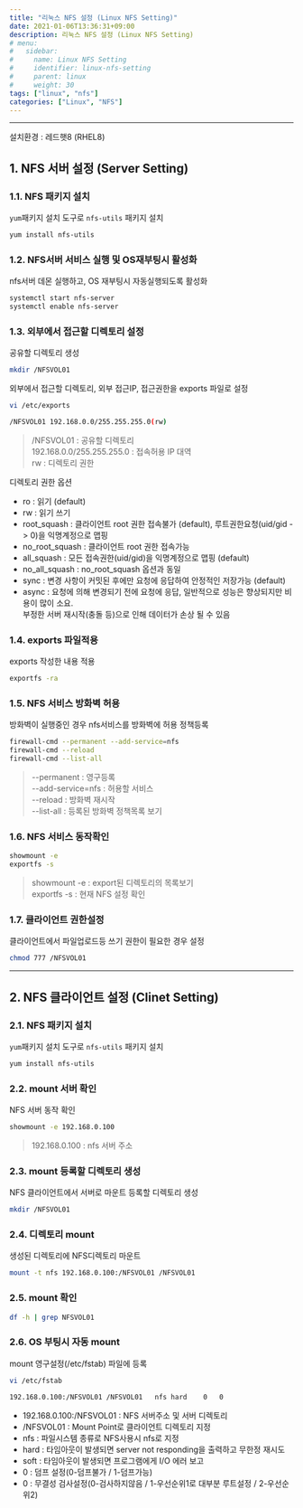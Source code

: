 ```yaml
---
title: "리눅스 NFS 설정 (Linux NFS Setting)"
date: 2021-01-06T13:36:31+09:00
description: 리눅스 NFS 설정 (Linux NFS Setting)
# menu:
#   sidebar:
#     name: Linux NFS Setting
#     identifier: linux-nfs-setting
#     parent: linux
#     weight: 30
tags: ["linux", "nfs"]
categories: ["Linux", "NFS"]
---
```



---

설치환경 : 레드햇8 (RHEL8)


## 1. NFS 서버 설정 (Server Setting)

### 1.1. NFS 패키지 설치

`yum`패키지 설치 도구로 `nfs-utils` 패키지 설치

```bash
yum install nfs-utils
```

### 1.2. NFS서버 서비스 실행 및 OS재부팅시 활성화

nfs서버 데몬 실행하고, OS 재부팅시 자동실행되도록 활성화

```bash
systemctl start nfs-server
systemctl enable nfs-server
```

### 1.3. 외부에서 접근할 디렉토리 설정

공유할 디렉토리 생성

```bash
mkdir /NFSVOL01
```

외부에서 접근할 디렉토리, 외부 접근IP, 접근권한을 exports 파일로 설정

```bash
vi /etc/exports

/NFSVOL01 192.168.0.0/255.255.255.0(rw)
```
> /NFSVOL01 : 공유할 디렉토리  
> 192.168.0.0/255.255.255.0 : 접속허용 IP 대역  
> rw : 디렉토리 권한  

디렉토리 권한 옵션

- ro : 읽기 (default)
- rw : 읽기 쓰기 
- root_squash : 클라이언트 root 권한 접속불가 (default), 루트권한요청(uid/gid -> 0)을 익명계정으로 맵핑
- no_root_squash : 클라이언트 root 권한 접속가능
- all_squash : 모든 접속권한(uid/gid)을 익명계정으로 맵핑 (default)
- no_all_squash : no_root_squash 옵션과 동일
- sync : 변경 사항이 커밋된 후에만 요청에 응답하여 안정적인 저장가능 (default)
- async : 요청에 의해 변경되기 전에 요청에 응답, 일반적으로 성능은 향상되지만 비용이 많이 소요.  
부정한 서버 재시작(충돌 등)으로 인해 데이터가 손상 될 수 있음 

### 1.4. exports 파일적용

exports 작성한 내용 적용

```bash
exportfs -ra
```

### 1.5. NFS 서비스 방화벽 허용

방화벽이 실행중인 경우 nfs서비스를 방화벽에 허용 정책등록

```bash
firewall-cmd --permanent --add-service=nfs
firewall-cmd --reload
firewall-cmd --list-all
```
> --permanent : 영구등록  
> --add-service=nfs : 허용할 서비스  
> --reload : 방화벽 재시작  
> --list-all : 등록된 방화벽 정책목록 보기  

### 1.6. NFS 서비스 동작확인

```bash
showmount -e
exportfs -s
```
> showmount -e : export된 디렉토리의 목록보기  
> exportfs -s : 현재 NFS 설정 확인  

### 1.7. 클라이언트 권한설정

클라이언트에서 파일업로드등 쓰기 권한이 필요한 경우 설정

```bash
chmod 777 /NFSVOL01
```


---

## 2. NFS 클라이언트 설정 (Clinet Setting)

### 2.1. NFS 패키지 설치

`yum`패키지 설치 도구로 `nfs-utils` 패키지 설치

```bash
yum install nfs-utils
```

### 2.2. mount 서버 확인

NFS 서버 동작 확인
```bash
showmount -e 192.168.0.100
```

> 192.168.0.100 : nfs 서버 주소

### 2.3. mount 등록할 디렉토리 생성

NFS 클라이언트에서 서버로 마운트 등록할 디렉토리 생성

```bash
mkdir /NFSVOL01
```

### 2.4. 디렉토리 mount

생성된 디렉토리에 NFS디렉토리 마운트

```bash
mount -t nfs 192.168.0.100:/NFSVOL01 /NFSVOL01
```

### 2.5. mount 확인

```bash
df -h | grep NFSVOL01
```

### 2.6. OS 부팅시 자동 mount

mount 영구설정(/etc/fstab) 파일에 등록

```bash
vi /etc/fstab

192.168.0.100:/NFSVOL01 /NFSVOL01   nfs hard    0   0
```

- 192.168.0.100:/NFSVOL01 : NFS 서버주소 및 서버 디렉토리  
- /NFSVOL01 : Mount Point로 클라이언트 디렉토리 지정  
- nfs : 파일시스템 종류로 NFS사용시 nfs로 지정  
- hard : 타임아웃이 발생되면 server not responding을 출력하고 무한정 재시도  
- soft : 타임아웃이 발생되면 프로그램에게 I/O 에러 보고  
- 0 : 덤프 설정(0-덤프불가 / 1-덤프가능)  
- 0 : 무결성 검사설정(0-검사하지않음 / 1-우선순위1로 대부분 루트설정 / 2-우선순위2)  
